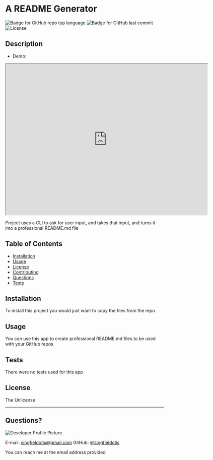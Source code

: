 # A README Generator
  ![Badge for GitHub repo top language](https://img.shields.io/github/languages/top/SingfieldOtis/README-generator?style=flat&logo=appveyor) ![Badge for GitHub last commit](https://img.shields.io/github/last-commit/SingfieldOtis/README-generator?style=flat&logo=appveyor) ![License](https://img.shields.io/github/license/SingfieldOtis/README-generator?style=flat&logo=appveyor)
  
  
  ## Description 

  - Demo:
  <iframe src="https://drive.google.com/file/d/1T3CEdMC8S8PYr-MJ51FsHKfVv1StrLa7/preview" width="640" height="480"></iframe>
  
  Project uses a CLI to ask for user input, and takes that input, and turns it into a professional README.md file
  ## Table of Contents
  * [Installation](#installation)
  * [Usage](#usage)
  * [License](#license)
  * [Contributing](#contributing)
  * [Questions](#questions)
  * [Tests](#tests)
   
  
  ## Installation
  
  To install this project you would just want to copy the files from the repo
  
  ## Usage 
  
  
  You can use this app to create professional README.md files to be used with your GitHub repos
  
  ## Tests
  
  
  There were no tests used for this app
  
  ## License
  
  The Unlicense
  
  ---
  
  ## Questions?
  
  ![Developer Profile Picture](https://avatars.githubusercontent.com/u/8413917?v=4) 
  
  E-mail: singfieldotis@gmail.com
  GitHub: [@singfieldotis](https://api.github.com/users/singfieldotis)

  You can reach me at the email address provided
  